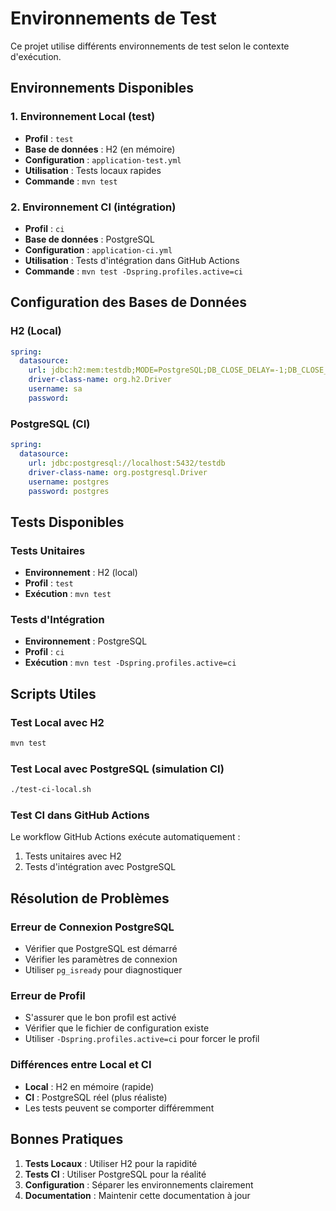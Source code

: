 # Environnements de Test

Ce projet utilise différents environnements de test selon le contexte d'exécution.

## Environnements Disponibles

### 1. Environnement Local (test)

- **Profil** : `test`
- **Base de données** : H2 (en mémoire)
- **Configuration** : `application-test.yml`
- **Utilisation** : Tests locaux rapides
- **Commande** : `mvn test`

### 2. Environnement CI (intégration)

- **Profil** : `ci`
- **Base de données** : PostgreSQL
- **Configuration** : `application-ci.yml`
- **Utilisation** : Tests d'intégration dans GitHub Actions
- **Commande** : `mvn test -Dspring.profiles.active=ci`

## Configuration des Bases de Données

### H2 (Local)

```yaml
spring:
  datasource:
    url: jdbc:h2:mem:testdb;MODE=PostgreSQL;DB_CLOSE_DELAY=-1;DB_CLOSE_ON_EXIT=FALSE
    driver-class-name: org.h2.Driver
    username: sa
    password:
```

### PostgreSQL (CI)

```yaml
spring:
  datasource:
    url: jdbc:postgresql://localhost:5432/testdb
    driver-class-name: org.postgresql.Driver
    username: postgres
    password: postgres
```

## Tests Disponibles

### Tests Unitaires

- **Environnement** : H2 (local)
- **Profil** : `test`
- **Exécution** : `mvn test`

### Tests d'Intégration

- **Environnement** : PostgreSQL
- **Profil** : `ci`
- **Exécution** : `mvn test -Dspring.profiles.active=ci`

## Scripts Utiles

### Test Local avec H2

```bash
mvn test
```

### Test Local avec PostgreSQL (simulation CI)

```bash
./test-ci-local.sh
```

### Test CI dans GitHub Actions

Le workflow GitHub Actions exécute automatiquement :

1. Tests unitaires avec H2
2. Tests d'intégration avec PostgreSQL

## Résolution de Problèmes

### Erreur de Connexion PostgreSQL

- Vérifier que PostgreSQL est démarré
- Vérifier les paramètres de connexion
- Utiliser `pg_isready` pour diagnostiquer

### Erreur de Profil

- S'assurer que le bon profil est activé
- Vérifier que le fichier de configuration existe
- Utiliser `-Dspring.profiles.active=ci` pour forcer le profil

### Différences entre Local et CI

- **Local** : H2 en mémoire (rapide)
- **CI** : PostgreSQL réel (plus réaliste)
- Les tests peuvent se comporter différemment

## Bonnes Pratiques

1. **Tests Locaux** : Utiliser H2 pour la rapidité
2. **Tests CI** : Utiliser PostgreSQL pour la réalité
3. **Configuration** : Séparer les environnements clairement
4. **Documentation** : Maintenir cette documentation à jour
